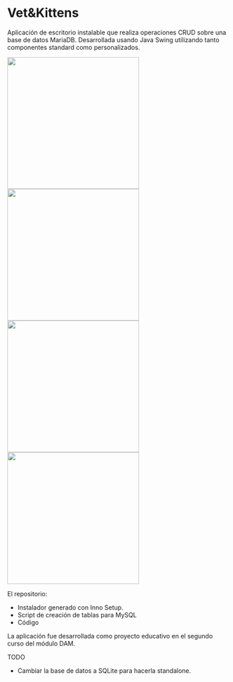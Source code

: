 # Vet&Kittens

Aplicación de escritorio instalable que realiza operaciones CRUD sobre una base de datos MariaDB.
Desarrollada usando Java Swing utilizando tanto componentes standard como personalizados.

<img src="https://user-images.githubusercontent.com/41479143/109412108-63278b00-79a6-11eb-9747-09591883fa79.png" width="300">
<img src= "https://user-images.githubusercontent.com/41479143/109412111-67ec3f00-79a6-11eb-9b10-7084dd1a2174.png" width="300">
<img src= "https://user-images.githubusercontent.com/41479143/109412113-6a4e9900-79a6-11eb-8404-4bcf2cc1df46.png" width="300">
<img src= "https://user-images.githubusercontent.com/41479143/109412116-6cb0f300-79a6-11eb-8bb8-d6c09fb5b118.png" width="300">


El repositorio:
- Instalador generado con Inno Setup.
- Script de creación de tablas para MySQL
- Código

La aplicación fue desarrollada como proyecto educativo en el segundo curso del módulo DAM.

TODO

- Cambiar la base de datos a SQLite para hacerla standalone.
